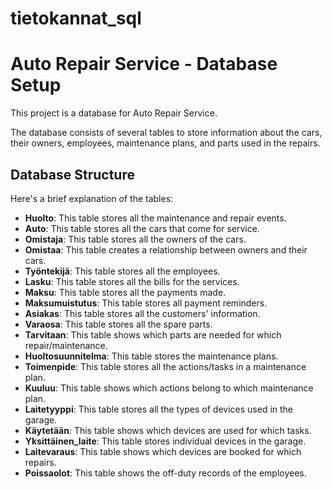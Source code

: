 # tietokannat_sql

# Auto Repair Service - Database Setup

This project is a database for Auto Repair Service.

The database consists of several tables to store information about the cars, their owners, employees, maintenance plans, and parts used in the repairs.

## Database Structure

Here's a brief explanation of the tables:

- **Huolto**: This table stores all the maintenance and repair events.
- **Auto**: This table stores all the cars that come for service.
- **Omistaja**: This table stores all the owners of the cars.
- **Omistaa**: This table creates a relationship between owners and their cars.
- **Työntekijä**: This table stores all the employees.
- **Lasku**: This table stores all the bills for the services.
- **Maksu**: This table stores all the payments made.
- **Maksumuistutus**: This table stores all payment reminders.
- **Asiakas**: This table stores all the customers' information.
- **Varaosa**: This table stores all the spare parts.
- **Tarvitaan**: This table shows which parts are needed for which repair/maintenance.
- **Huoltosuunnitelma**: This table stores the maintenance plans.
- **Toimenpide**: This table stores all the actions/tasks in a maintenance plan.
- **Kuuluu**: This table shows which actions belong to which maintenance plan.
- **Laitetyyppi**: This table stores all the types of devices used in the garage.
- **Käytetään**: This table shows which devices are used for which tasks.
- **Yksittäinen_laite**: This table stores individual devices in the garage.
- **Laitevaraus**: This table shows which devices are booked for which repairs.
- **Poissaolot**: This table shows the off-duty records of the employees.
